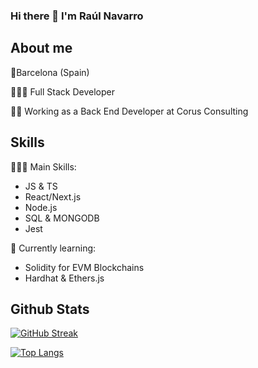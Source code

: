 ### Hi there 👋 I'm Raúl Navarro

## About me
📍Barcelona (Spain)

👨🏽‍💻 Full Stack Developer

👷🏽 Working as a Back End Developer at Corus Consulting

## Skills
👨🏻‍🎓 Main Skills: 
* JS & TS 
* React/Next.js
* Node.js
* SQL & MONGODB
* Jest

🌱 Currently learning:
* Solidity for EVM Blockchains
* Hardhat & Ethers.js

## Github Stats

[![GitHub Streak](http://github-readme-streak-stats.herokuapp.com?user=r-navarrouribe&theme=dark&background=000000)](https://git.io/streak-stats)

[![Top Langs](https://github-readme-stats.vercel.app/api/top-langs/?username=r-navarrouribe&layout=compact&theme=vision-friendly-dark)](https://github.com/anuraghazra/github-readme-stats)
<!--
**r-navarrouribe/r-navarrouribe** is a ✨ _special_ ✨ repository because its `README.md` (this file) appears on your GitHub profile.

Here are some ideas to get you started:

- 🔭 I’m currently working on ...
- 🌱 I’m currently learning ...
- 👯 I’m looking to collaborate on ...
- 🤔 I’m looking for help with ...
- 💬 Ask me about ...
- 📫 How to reach me: ...
- 😄 Pronouns: ...
- ⚡ Fun fact: ...
-->
